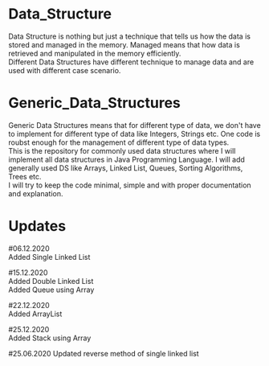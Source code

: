 # Data_Structure
Data Structure is nothing but just a technique that tells us how the data is stored and managed in the memory. Managed means that how data is retrieved and manipulated in the memory efficiently.  
Different Data Structures have different technique to manage data and are used with different case scenario.

# Generic_Data_Structures
Generic Data Structures means that for different type of data, we don't have to implement for different type of data like Integers, Strings etc. One code is roubst enough for the management of different type of data types.  
This is the repository for commonly used data structures where I will implement all data structures in Java Programming Language. I will add generally used DS like Arrays, Linked List, Queues, Sorting Algorithms, Trees etc.  
I will try to keep the code minimal, simple and with proper documentation and explanation.

# Updates
#06.12.2020  
Added Single Linked List

#15.12.2020  
Added Double Linked List  
Added Queue using Array  

#22.12.2020  
Added ArrayList  

#25.12.2020  
Added Stack using Array

#25.06.2020
Updated reverse method of single linked list
